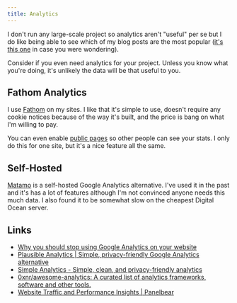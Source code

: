 ```yaml
---
title: Analytics
---
```


I don't run any large-scale project so analytics aren't "useful" per se but I do like being able to see which of my blog posts are the most popular ([it's this one](https://rknight.me/what-to-do-when-your-itunes-account-gets-hacked/) in case you were wondering).

Consider if you even need analytics for your project. Unless you know what you're doing, it's unlikely the data will be that useful to you.

## Fathom Analytics

I use [Fathom](https://usefathom.com/ref/IXCLSF) on my sites. I like that it's simple to use, doesn't require any cookie notices because of the way it's built, and the price is bang on what I'm willing to pay.

You can even enable [public pages](https://app.usefathom.com/share/hhytrxsk/potimages.rknight.me) so other people can see your stats. I only do this for one site, but it's a nice feature all the same.

## Self-Hosted

[Matamo](https://matomo.org) is a self-hosted Google Analytics alternative. I've used it in the past and it's has a lot of features although I'm not convinced anyone needs this much data. I also found it to be somewhat slow on the cheapest Digital Ocean server.

## Links

- [Why you should stop using Google Analytics on your website](https://plausible.io/blog/remove-google-analytics)
- [Plausible Analytics | Simple, privacy-friendly Google Analytics alternative](https://plausible.io/)
- [Simple Analytics - Simple, clean, and privacy-friendly analytics](https://simpleanalytics.com/)
- [0xnr/awesome-analytics: A curated list of analytics frameworks, software and other tools.](https://github.com/0xnr/awesome-analytics)
- [Website Traffic and Performance Insights | Panelbear](https://panelbear.com/)